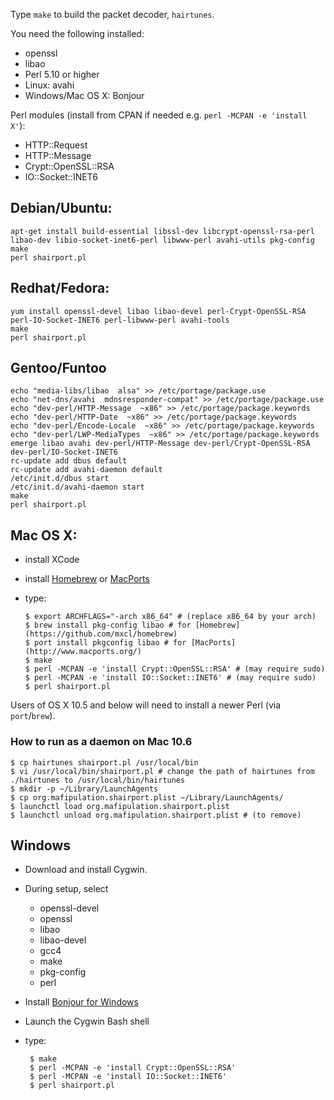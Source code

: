 Type `make` to build the packet decoder, `hairtunes`.

You need the following installed:

 * openssl
 * libao
 * Perl 5.10 or higher
 * Linux: avahi
 * Windows/Mac OS X: Bonjour

Perl modules (install from CPAN if needed e.g. `perl -MCPAN -e 'install X'`):

 * HTTP::Request
 * HTTP::Message
 * Crypt::OpenSSL::RSA
 * IO::Socket::INET6

## Debian/Ubuntu:

    apt-get install build-essential libssl-dev libcrypt-openssl-rsa-perl libao-dev libio-socket-inet6-perl libwww-perl avahi-utils pkg-config
    make
    perl shairport.pl

## Redhat/Fedora:

    yum install openssl-devel libao libao-devel perl-Crypt-OpenSSL-RSA perl-IO-Socket-INET6 perl-libwww-perl avahi-tools
    make
    perl shairport.pl

## Gentoo/Funtoo

    echo "media-libs/libao  alsa" >> /etc/portage/package.use
    echo "net-dns/avahi  mdnsresponder-compat" >> /etc/portage/package.use
    echo "dev-perl/HTTP-Message  ~x86" >> /etc/portage/package.keywords
    echo "dev-perl/HTTP-Date  ~x86" >> /etc/portage/package.keywords
    echo "dev-perl/Encode-Locale  ~x86" >> /etc/portage/package.keywords
    echo "dev-perl/LWP-MediaTypes  ~x86" >> /etc/portage/package.keywords
    emerge libao avahi dev-perl/HTTP-Message dev-perl/Crypt-OpenSSL-RSA dev-perl/IO-Socket-INET6
    rc-update add dbus default
    rc-update add avahi-daemon default
    /etc/init.d/dbus start
    /etc/init.d/avahi-daemon start
    make
    perl shairport.pl

## Mac OS X:

  * install XCode
  * install [Homebrew](https://github.com/mxcl/homebrew) or [MacPorts](http://www.macports.org/)
  * type:

        $ export ARCHFLAGS="-arch x86_64" # (replace x86_64 by your arch)
        $ brew install pkg-config libao # for [Homebrew](https://github.com/mxcl/homebrew)
        $ port install pkgconfig libao # for [MacPorts](http://www.macports.org/)
        $ make
        $ perl -MCPAN -e 'install Crypt::OpenSSL::RSA' # (may require sudo)
        $ perl -MCPAN -e 'install IO::Socket::INET6' # (may require sudo)
        $ perl shairport.pl

  Users of OS X 10.5 and below will need to install a newer Perl (via `port`/`brew`).

### How to run as a daemon on Mac 10.6

    $ cp hairtunes shairport.pl /usr/local/bin
    $ vi /usr/local/bin/shairport.pl # change the path of hairtunes from ./hairtunes to /usr/local/bin/hairtunes
    $ mkdir -p ~/Library/LaunchAgents
    $ cp org.mafipulation.shairport.plist ~/Library/LaunchAgents/
    $ launchctl load org.mafipulation.shairport.plist
    $ launchctl unload org.mafipulation.shairport.plist # (to remove)

## Windows

 * Download and install Cygwin.
 * During setup, select
    * openssl-devel
    * openssl
    * libao
    * libao-devel
    * gcc4
    * make
    * pkg-config
    * perl
 * Install [Bonjour for Windows](http://support.apple.com/kb/DL999)
 * Launch the Cygwin Bash shell
 * type:

        $ make
        $ perl -MCPAN -e 'install Crypt::OpenSSL::RSA'
        $ perl -MCPAN -e 'install IO::Socket::INET6'
        $ perl shairport.pl
